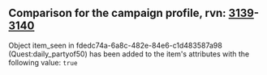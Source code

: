## Comparison for the campaign profile, rvn: [3139](https://github.com/PRO100KatYT/FortniteProfileRevisions/tree/main/profiles/campaign/3139%20campaign.json)-[3140](https://github.com/PRO100KatYT/FortniteProfileRevisions/tree/main/profiles/campaign/3140%20campaign.json)

Object item_seen in fdedc74a-6a8c-482e-84e6-c1d483587a98 (Quest:daily_partyof50) has been added to the item's attributes with the following value: `true`
<br><br>
